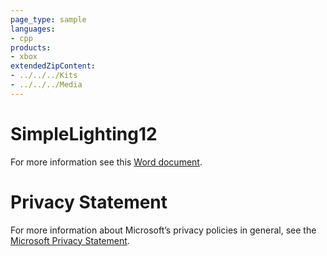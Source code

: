 ```yaml
---
page_type: sample
languages:
- cpp
products:
- xbox
extendedZipContent:
- ../../../Kits
- ../../../Media
---
```

# SimpleLighting12
For more information see this [Word document](Readme.docx).
# Privacy Statement
For more information about Microsoft’s privacy policies in general, see the [Microsoft Privacy Statement](https://privacy.microsoft.com/en-us/privacystatement/).
